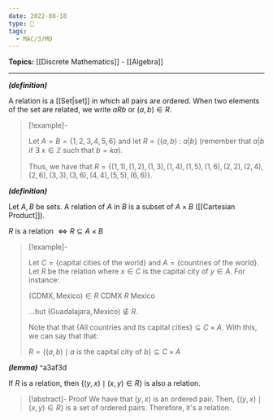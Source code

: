 ```yaml
---
date: 2022-08-18
type: 🧠
tags:
  - MAC/3/MD
---
```


**Topics:** [[Discrete Mathematics]] - [[Algebra]]

---

_**(definition)**_

A relation is a [[Set|set]] in which all pairs are ordered. When two elements of the set are related, we write $aRb$ or $(a,b) \in R$.

> [!example]-
>
> Let $A = B = \{1, 2, 3, 4, 5, 6\}$ and let $R = \{(a, b)\ :\ a|b \}$ (remember that $a | b$ if $\exists\ x \in \mathbb{Z}$ such that $b = ka$).
>
> Thus, we have that $R = \{(1,1), (1,2), (1,3), (1,4), (1,5), (1,6), (2, 2), (2, 4), (2, 6), (3, 3), (3, 6), (4, 4), (5, 5), (6, 6)\}$.

_**(definition)**_

Let $A, B$ be sets. A relation of $A$ in $B$ is a subset of $A \times B$ ([[Cartesian Product]]).

$R \text{ is a relation } \iff R \subseteq A \times B$

> [!example]-
>
> Let $C = \{ \text{capital cities of the world} \}$ and $A = \{ \text{countries of the world} \}$. Let $R$ be the relation where $x \in C$ is the capital city of $y \in A$. For instance:
>
> $(\text{CDMX}, \text{Mexico}) \in R$
> $\text{CDMX}\ R\ \text{Mexico}$
>
> …but $(\text{Guadalajara}, \text{Mexico}) \notin R$.
>
> Note that that $\{ \text{All countries and its capital cities} \} \subseteq C \times A$. With this, we can say that that:
>
> $R = \{(a, b) \mid a \text{ is the capital city of } b \} \subseteq C \times A$

_**(lemma)**_ ^a3af3d

If $R$ is a relation, then $\{(y,x) \mid (x,y) \in R \}$ is also a relation.

> [!abstract]- Proof
> We have that $(y,x)$ is an ordered pair. Then, $\{(y,x) \mid (x,y) \in R \}$ is a set of ordered pairs. Therefore, it's a relation.

